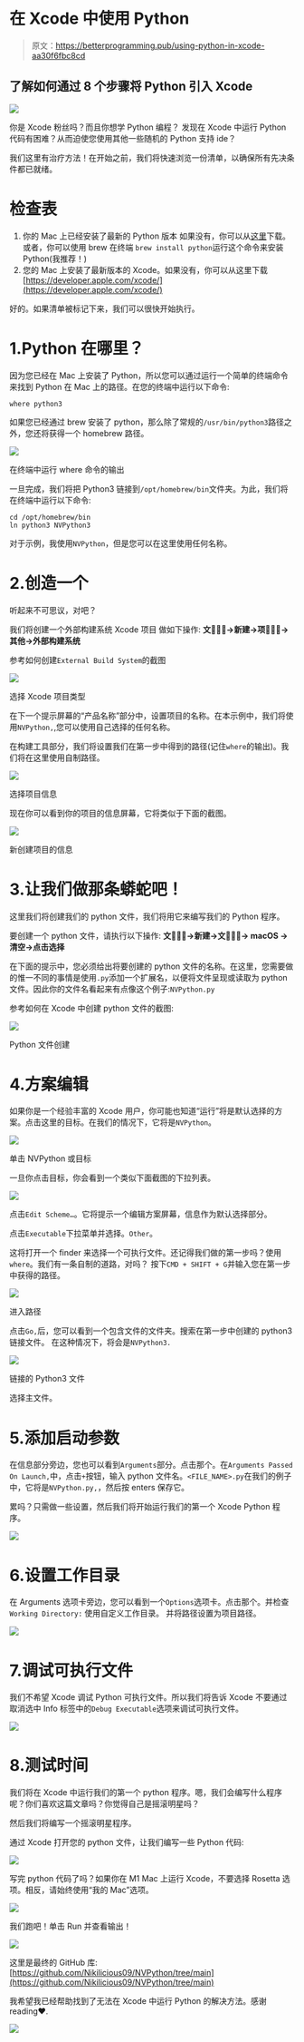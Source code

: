 # 在 Xcode 中使用 Python

> 原文：<https://betterprogramming.pub/using-python-in-xcode-aa30f6fbc8cd>

## 了解如何通过 8 个步骤将 Python 引入 Xcode

![](img/b06ae0cc5f2242d59749f8d89c2ccf0b.png)

你是 Xcode 粉丝吗？而且你想学 Python 编程？
发现在 Xcode 中运行 Python 代码有困难？从而迫使您使用其他一些随机的 Python 支持 ide？

我们这里有治疗方法！在开始之前，我们将快速浏览一份清单，以确保所有先决条件都已就绪。

# **检查表**

1.  你的 Mac 上已经安装了最新的 Python 版本
    如果没有，你可以从[这里](https://www.python.org/downloads/)下载。或者，你可以使用 brew 在终端
    `brew install python`运行这个命令来安装 Python(我推荐！)
2.  您的 Mac 上安装了最新版本的 Xcode。如果没有，你可以从这里下载[https://developer.apple.com/xcode/](https://developer.apple.com/xcode/)

好的。如果清单被标记下来，我们可以很快开始执行。

# 1.**Python 在哪里？**

因为您已经在 Mac 上安装了 Python，所以您可以通过运行一个简单的终端命令来找到 Python 在 Mac 上的路径。在您的终端中运行以下命令:

```
where python3
```

如果您已经通过 brew 安装了 python，那么除了常规的`/usr/bin/python3`路径之外，您还将获得一个 homebrew 路径。

![](img/963c37c027cc206cb820c23519466deb.png)

在终端中运行 where 命令的输出

一旦完成，我们将把 Python3 链接到`/opt/homebrew/bin`文件夹。为此，我们将在终端中运行以下命令:

```
cd /opt/homebrew/bin
ln python3 NVPython3
```

对于示例，我使用`NVPython`，但是您可以在这里使用任何名称。

# 2.**创造一个**

听起来不可思议，对吧？

我们将创建一个外部构建系统 Xcode 项目
做如下操作:
**文件⃗⃗→新建→项目⃗⃗→其他→外部构建系统**

参考如何创建`External Build System`的截图

![](img/2723e3815ee0e9ae627b2c860142c844.png)

选择 Xcode 项目类型

在下一个提示屏幕的“产品名称”部分中，设置项目的名称。在本示例中，我们将使用`NVPython,`,您可以使用自己选择的任何名称。

在构建工具部分，我们将设置我们在第一步中得到的路径(记住`where`的输出)。我们将在这里使用自制路径。

![](img/eddd0587d568a5827dd6bc3095872874.png)

选择项目信息

现在你可以看到你的项目的信息屏幕，它将类似于下面的截图。

![](img/e5964920d427f9b22c4f17697d5f8935.png)

新创建项目的信息

# 3.让我们做那条蟒蛇吧！

这里我们将创建我们的 python 文件，我们将用它来编写我们的 Python 程序。

要创建一个 python 文件，请执行以下操作:
**文件⃗⃗→新建→文件⃗⃗→ macOS →清空→点击选择**

在下面的提示中，您必须给出将要创建的 python 文件的名称。在这里，您需要做的惟一不同的事情是使用`.py`添加一个扩展名，以便将文件呈现或读取为 python 文件。因此你的文件名看起来有点像这个例子:`NVPython.py`

参考如何在 Xcode 中创建 python 文件的截图:

![](img/71c8057e21a14218522da531260274bd.png)

Python 文件创建

# 4.**方案编辑**

如果你是一个经验丰富的 Xcode 用户，你可能也知道“运行”将是默认选择的方案。点击这里的目标。在我们的情况下，它将是`NVPython`。

![](img/b9dddc973518a3d53988674dbcae24c9.png)

单击 NVPython 或目标

一旦你点击目标，你会看到一个类似下面截图的下拉列表。

![](img/82b7eb40324cf7de4b7fc7733b6a3810.png)

点击`Edit Scheme…`。它将提示一个编辑方案屏幕，信息作为默认选择部分。

点击`Executable`下拉菜单并选择。`Other`。

这将打开一个 finder 来选择一个可执行文件。还记得我们做的第一步吗？使用`where`。我们有一条自制的道路，对吗？
按下`CMD + SHIFT + G`并输入您在第一步中获得的路径。

![](img/b4358f8a3dbcd7945317853951d1630c.png)

进入路径

点击`Go,`后，您可以看到一个包含文件的文件夹。搜索在第一步中创建的 python3 链接文件。
在这种情况下，将会是`NVPython3.`

![](img/d5f95bd399a8142a8236a19ca775caa9.png)

链接的 Python3 文件

选择主文件。

# 5.**添加启动参数**

在信息部分旁边，您也可以看到`Arguments`部分。点击那个。在`Arguments Passed On Launch,`中，点击`+`按钮，输入 python 文件名。`<FILE_NAME>.py`在我们的例子中，它将是`NVPython.py,`，然后按 enters 保存它。

累吗？只需做一些设置，然后我们将开始运行我们的第一个 Xcode Python 程序。

![](img/ee64ca50828774ed7eedcf4db84ce415.png)

# 6.**设置工作目录**

在 Arguments 选项卡旁边，您可以看到一个`Options`选项卡。点击那个。并检查`Working Directory:` 使用自定义工作目录。
并将路径设置为项目路径。

![](img/1495fb62d5af7f39e904cb6597ba3e28.png)

# 7.**调试可执行文件**

我们不希望 Xcode 调试 Python 可执行文件。所以我们将告诉 Xcode 不要通过取消选中 Info 标签中的`Debug Executable`选项来调试可执行文件。

![](img/228b7cabf88b1c3a75e06615c3e3944d.png)

# 8.**测试时间**

我们将在 Xcode 中运行我们的第一个 python 程序。嗯，我们会编写什么程序呢？你们喜欢这篇文章吗？你觉得自己是摇滚明星吗？

然后我们将编写一个摇滚明星程序。

通过 Xcode 打开您的 python 文件，让我们编写一些 Python 代码:

![](img/a289a67130dc2f5ecd4369cc1cf71ab3.png)

写完 python 代码了吗？如果你在 M1 Mac 上运行 Xcode，不要选择 Rosetta 选项。相反，请始终使用“我的 Mac”选项。

![](img/af0379861d8aac4c6fb584b7d81bd0eb.png)

我们跑吧！单击 Run 并查看输出！

![](img/6f9a87a920fb00b4552a798397adb65f.png)

这里是最终的 GitHub 库:[https://github.com/Nikilicious09/NVPython/tree/main](https://github.com/Nikilicious09/NVPython/tree/main)

我希望我已经帮助找到了无法在 Xcode 中运行 Python 的解决方法。感谢 reading❤️.

[![](img/4bc5de35955c00939383a18fb66b41d8.png)](https://www.buymeacoffee.com/nikhilvinod)